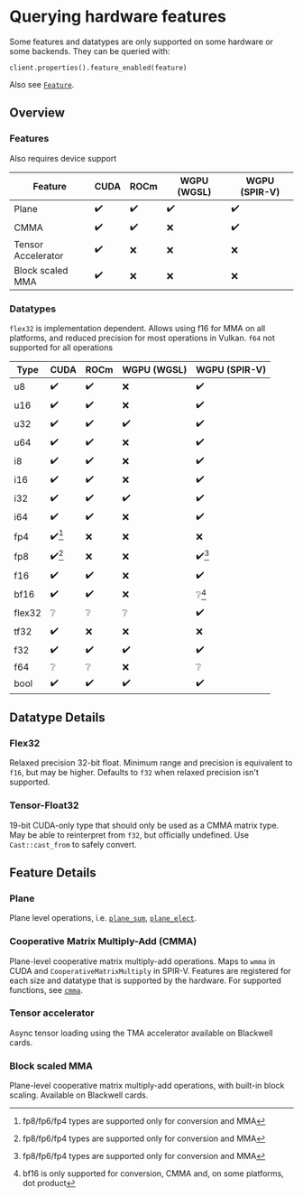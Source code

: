 # Querying hardware features

Some features and datatypes are only supported on some hardware or some backends. They can be
queried with:

```rust, ignore
client.properties().feature_enabled(feature)
```

Also see [`Feature`](https://docs.rs/deepcl/latest/deepcl/enum.Feature.html).

## Overview

### Features

Also requires device support

| Feature            | CUDA | ROCm | WGPU (WGSL) | WGPU (SPIR-V) |
| ------------------ | ---- | ---- | ----------- | ------------- |
| Plane              | ✔️   | ✔️   | ✔️          | ✔️            |
| CMMA               | ✔️   | ✔️   | ❌          | ✔️            |
| Tensor Accelerator | ✔️   | ❌   | ❌          | ❌            |
| Block scaled MMA   | ✔️   | ❌   | ❌          | ❌            |

### Datatypes

`flex32` is implementation dependent. Allows using f16 for MMA on all platforms, and reduced
precision for most operations in Vulkan. `f64` not supported for all operations

| Type   | CUDA   | ROCm | WGPU (WGSL) | WGPU (SPIR-V) |
| ------ | ------ | ---- | ----------- | ------------- |
| u8     | ✔️     | ✔️   | ❌          | ✔️            |
| u16    | ✔️     | ✔️   | ❌          | ✔️            |
| u32    | ✔️     | ✔️   | ✔️          | ✔️            |
| u64    | ✔️     | ✔️   | ❌          | ✔️            |
| i8     | ✔️     | ✔️   | ❌          | ✔️            |
| i16    | ✔️     | ✔️   | ❌          | ✔️            |
| i32    | ✔️     | ✔️   | ✔️          | ✔️            |
| i64    | ✔️     | ✔️   | ❌          | ✔️            |
| fp4    | ✔️[^1] | ❌   | ❌          | ❌            |
| fp8    | ✔️[^1] | ❌   | ❌          | ✔️[^1]        |
| f16    | ✔️     | ✔️   | ❌          | ✔️            |
| bf16   | ✔️     | ✔️   | ❌          | ❔[^2]        |
| flex32 | ❔     | ❔   | ❔          | ✔️            |
| tf32   | ✔️     | ❌   | ❌          | ❌            |
| f32    | ✔️     | ✔️   | ✔️          | ✔️            |
| f64    | ❔     | ❔   | ❌          | ❔            |
| bool   | ✔️     | ✔️   | ✔️          | ✔️            |

## Datatype Details

### Flex32

Relaxed precision 32-bit float. Minimum range and precision is equivalent to `f16`, but may be
higher. Defaults to `f32` when relaxed precision isn't supported.

### Tensor-Float32

19-bit CUDA-only type that should only be used as a CMMA matrix type. May be able to reinterpret
from `f32`, but officially undefined. Use `Cast::cast_from` to safely convert.

## Feature Details

### Plane

Plane level operations, i.e.
[`plane_sum`](https://docs.rs/deepcl/latest/deepcl/frontend/fn.plane_sum.html),
[`plane_elect`](https://docs.rs/deepcl/latest/deepcl/frontend/fn.plane_elect.html).

### Cooperative Matrix Multiply-Add (CMMA)

Plane-level cooperative matrix multiply-add operations. Maps to `wmma` in CUDA and
`CooperativeMatrixMultiply` in SPIR-V. Features are registered for each size and datatype that is
supported by the hardware. For supported functions, see
[`cmma`](https://docs.rs/deepcl/latest/deepcl/frontend/cmma/index.html).

### Tensor accelerator

Async tensor loading using the TMA accelerator available on Blackwell cards.

### Block scaled MMA

Plane-level cooperative matrix multiply-add operations, with built-in block scaling. Available on
Blackwell cards.

[^1]: fp8/fp6/fp4 types are supported only for conversion and MMA
[^2]: bf16 is only supported for conversion, CMMA and, on some platforms, dot product
